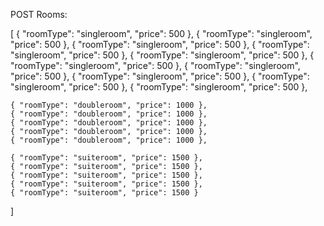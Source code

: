 POST Rooms:

[
    { "roomType": "singleroom", "price": 500 },
    { "roomType": "singleroom", "price": 500 },
    { "roomType": "singleroom", "price": 500 },
    { "roomType": "singleroom", "price": 500 },
    { "roomType": "singleroom", "price": 500 },
    { "roomType": "singleroom", "price": 500 },
    { "roomType": "singleroom", "price": 500 },
    { "roomType": "singleroom", "price": 500 },
    { "roomType": "singleroom", "price": 500 },
    { "roomType": "singleroom", "price": 500 },
    
    { "roomType": "doubleroom", "price": 1000 },
    { "roomType": "doubleroom", "price": 1000 },
    { "roomType": "doubleroom", "price": 1000 },
    { "roomType": "doubleroom", "price": 1000 },
    { "roomType": "doubleroom", "price": 1000 },

    { "roomType": "suiteroom", "price": 1500 },
    { "roomType": "suiteroom", "price": 1500 },
    { "roomType": "suiteroom", "price": 1500 },
    { "roomType": "suiteroom", "price": 1500 },
    { "roomType": "suiteroom", "price": 1500 }
]

